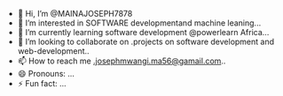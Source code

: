 - 👋 Hi, I’m @MAINAJOSEPH7878
- 👀 I’m interested in SOFTWARE developmentand machine leaning...
- 🌱 I’m currently learning software development @powerlearn Africa...
- 💞️ I’m looking to collaborate on .projects on software development and web-development..
- 📫 How to reach me .josephmwangi.ma56@gamail.com..
- 😄 Pronouns: ...
- ⚡ Fun fact: ...

<!---
MAINAJOSEPH7878/MAINAJOSEPH7878 is a ✨ special ✨ repository because its `README.md` (this file) appears on your GitHub profile.
You can click the Preview link to take a look at your changes.
--->
